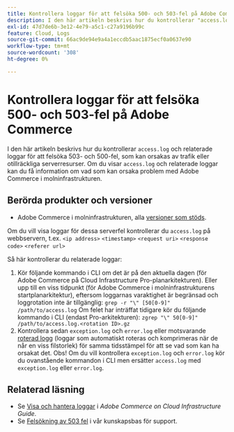 ```yaml
---
title: Kontrollera loggar för att felsöka 500- och 503-fel på Adobe Commerce
description: I den här artikeln beskrivs hur du kontrollerar "access.log" och relaterade loggar för att felsöka 503- och 500-fel, som kan orsakas av trafik eller otillräckliga serverresurser. Om du visar loggarna "access.log" och relaterade loggar kan du få information om vad som kan orsaka problem med Adobe Commerce i molninfrastrukturen.
exl-id: 47d7de6b-3e12-4e79-a5c1-c27a9196b99c
feature: Cloud, Logs
source-git-commit: 66ac9de94e9a4a1eccdb5aac1875ecf0a0637e90
workflow-type: tm+mt
source-wordcount: '308'
ht-degree: 0%

---
```


# Kontrollera loggar för att felsöka 500- och 503-fel på Adobe Commerce

I den här artikeln beskrivs hur du kontrollerar `access.log` och relaterade loggar för att felsöka 503- och 500-fel, som kan orsakas av trafik eller otillräckliga serverresurser. Om du visar `access.log` och relaterade loggar kan du få information om vad som kan orsaka problem med Adobe Commerce i molninfrastrukturen.

<!--
Bob - not in TOC
-->

## Berörda produkter och versioner

* Adobe Commerce i molninfrastrukturen, alla [versioner som stöds](https://experienceleague.adobe.com/docs/commerce-operations/release/planning/lifecycle-policy.html?lang=sv-SE).

Om du vill visa loggar för dessa serverfel kontrollerar du `access.log` på webbservern, t.ex. `<ip address>` `<timestamp>` `<request uri>` `<response code>` `<referer url>`

Så här kontrollerar du relaterade loggar:

1. Kör följande kommando i CLI om det är på den aktuella dagen (för Adobe Commerce på Cloud Infrastructure Pro-planarkitekturen). Eller upp till en viss tidpunkt (för Adobe Commerce i molninfrastrukturens startplanarkitektur), eftersom loggarnas varaktighet är begränsad och loggrotation inte är tillgänglig: `grep -r "\" [50[0-9]" /path/to/access.log` Om felet har inträffat tidigare kör du följande kommando i CLI (endast Pro-arkitekturen): `zgrep "\" 50[0-9]" /path/to/access.log.<rotation ID>.gz`
1. Kontrollera sedan `exception.log` och `error.log` eller motsvarande [roterad logg](https://experienceleague.adobe.com/docs/commerce-operations/installation-guide/next-steps/configuration.html?lang=sv-SE#log-rotation) (loggar som automatiskt roteras och komprimeras när de når en viss filstorlek) för samma tidsstämpel för att se vad som kan ha orsakat det. Obs! Om du vill kontrollera `exception.log` och `error.log` kör du ovanstående kommandon i CLI men ersätter `access.log` med `exception.log` eller `error.log`.

## Relaterad läsning

* Se [Visa och hantera loggar](https://experienceleague.adobe.com/docs/commerce-cloud-service/user-guide/develop/test/log-locations.html?lang=sv-SE) i *Adobe Commerce on Cloud Infrastructure Guide*.
* Se [Felsökning av 503 fel](/help/troubleshooting/miscellaneous/troubleshooting-503-errors.md) i vår kunskapsbas för support.
